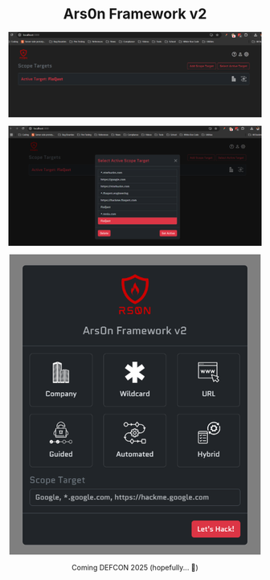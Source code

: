 <h1 align="center">
Ars0n Framework v2
</h1>

<p align="center">
    <img src="screenshot1.png" alt="Screenshot of Framework" width="800">
</p>

<p align="center">
    <img src="screenshot2.png" alt="Screenshot of Framework" width="800">
</p>

<p align="center">
    <img src="screenshot3.png" alt="Screenshot of Framework" width="500">
</p>

<p align="center">
Coming DEFCON 2025 (hopefully... 🙏)
</p>